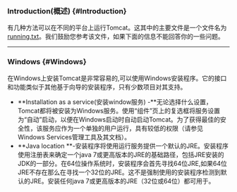 ### Introduction\(概述\) {#Introduction}

有几种方法可以在不同的平台上运行Tomcat。这其中的主要文件是一个文件名为[running.txt](http://tomcat.apache.org/tomcat-8.5-doc/RUNNING.txt)。我们鼓励您参考该文件，如果下面的信息不能回答你的一些问题。

---

### Windows {#Windows}

在Windows上安装Tomcat是非常容易的,可以使用Windows安装程序。它的接口和功能类似于其他基于向导的安装程序，只有少数项目对其支持。

* **Installation as a service\(安装window服务\) -**无论选择什么设置，Tomcat都将被安装为Windows服务。使用“组件”页上的复选框将服务设置为“自动”启动，以便在Windows启动时自动启动Tomcat。为了获得最佳的安全性，该服务应作为一个单独的用户运行，具有较低的权限（请参见Windows Services管理工具及其文档）。
* **Java location **-安装程序将使用运行服务提供一个默认的JRE。安装程序使用注册表来确定一个java 7或更高版本的JRE的基础路径，包括JRE安装的JDK的一部分。在64位操作系统时，安装程序会首先寻找64位JRE,如果64位JRE不存在那么在寻找一个32位的JRE。这不是强制使用的安装程序检测到默认的JRE。安装任何java 7或更高版本的JRE（32位或64位）都可用于。




